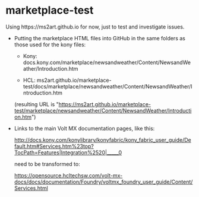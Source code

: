 # marketplace-test

Using https:\//ms2art.github.io for now, just to test and investigate issues.
 
* Putting the marketplace HTML files into GitHub in the same folders as those used for the kony files:

  - Kony: docs.kony.com/marketplace/newsandweather/Content/NewsandWeather/Introduction.htm

  - HCL: ms2art.github.io/marketplace-test/docs/marketplace/newsandweather/Content/NewsandWeather/Introduction.htm

  (resulting URL is "https://ms2art.github.io/marketplace-test/marketplace/newsandweather/Content/NewsandWeather/Introduction.htm")


* Links to the main Volt MX documentation pages, like this:

  http://docs.kony.com/konylibrary/konyfabric/kony_fabric_user_guide/Default.htm#Services.htm%23top?TocPath=Features|Integration%2520|_____0

  need to be transformed to:

  https://opensource.hcltechsw.com/volt-mx-docs/docs/documentation/Foundry/voltmx_foundry_user_guide/Content/Services.html
